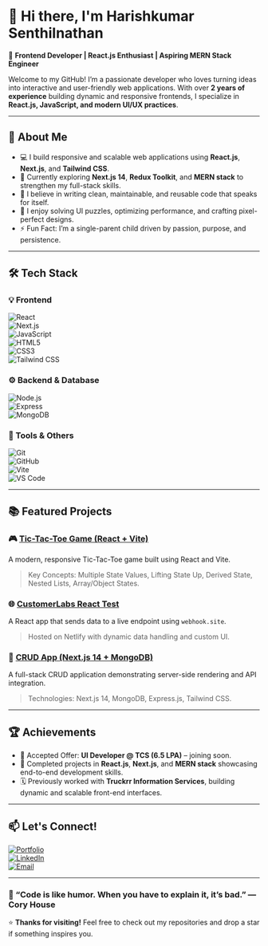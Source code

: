 # 👋 Hi there, I'm Harishkumar Senthilnathan  

🚀 **Frontend Developer | React.js Enthusiast | Aspiring MERN Stack Engineer**  

Welcome to my GitHub! I’m a passionate developer who loves turning ideas into interactive and user-friendly web applications. With over **2 years of experience** building dynamic and responsive frontends, I specialize in **React.js, JavaScript, and modern UI/UX practices**.  

---

## 🌟 About Me  
- 💻 I build responsive and scalable web applications using **React.js**, **Next.js**, and **Tailwind CSS**.  
- 🌱 Currently exploring **Next.js 14**, **Redux Toolkit**, and **MERN stack** to strengthen my full-stack skills.  
- 🧠 I believe in writing clean, maintainable, and reusable code that speaks for itself.  
- 💬 I enjoy solving UI puzzles, optimizing performance, and crafting pixel-perfect designs.  
- ⚡ Fun Fact: I’m a single-parent child driven by passion, purpose, and persistence.  

---

## 🛠️ Tech Stack  

### 💡 Frontend  
![React](https://img.shields.io/badge/-React-61DAFB?logo=react&logoColor=white)  
![Next.js](https://img.shields.io/badge/-Next.js-000000?logo=nextdotjs&logoColor=white)  
![JavaScript](https://img.shields.io/badge/-JavaScript-F7DF1E?logo=javascript&logoColor=black)  
![HTML5](https://img.shields.io/badge/-HTML5-E34F26?logo=html5&logoColor=white)  
![CSS3](https://img.shields.io/badge/-CSS3-1572B6?logo=css3&logoColor=white)  
![Tailwind CSS](https://img.shields.io/badge/-TailwindCSS-38B2AC?logo=tailwindcss&logoColor=white)  

### ⚙️ Backend & Database  
![Node.js](https://img.shields.io/badge/-Node.js-339933?logo=node.js&logoColor=white)  
![Express](https://img.shields.io/badge/-Express.js-000000?logo=express&logoColor=white)  
![MongoDB](https://img.shields.io/badge/-MongoDB-47A248?logo=mongodb&logoColor=white)  

### 🧰 Tools & Others  
![Git](https://img.shields.io/badge/-Git-F05032?logo=git&logoColor=white)  
![GitHub](https://img.shields.io/badge/-GitHub-181717?logo=github&logoColor=white)  
![Vite](https://img.shields.io/badge/-Vite-646CFF?logo=vite&logoColor=white)  
![VS Code](https://img.shields.io/badge/-VSCode-007ACC?logo=visualstudiocode&logoColor=white)  

---

## 📚 Featured Projects  

### 🎮 [Tic-Tac-Toe Game (React + Vite)](https://github.com/harishkumar/tic-tac-toe)  
A modern, responsive Tic-Tac-Toe game built using React and Vite.  
> Key Concepts: Multiple State Values, Lifting State Up, Derived State, Nested Lists, Array/Object States.  

### 🌐 [CustomerLabs React Test](https://harishkumar-customerlabs.netlify.app)  
A React app that sends data to a live endpoint using `webhook.site`.  
> Hosted on Netlify with dynamic data handling and custom UI.  

### 🧩 [CRUD App (Next.js 14 + MongoDB)](https://github.com/harishkumar/nextjs-crud)  
A full-stack CRUD application demonstrating server-side rendering and API integration.  
> Technologies: Next.js 14, MongoDB, Express.js, Tailwind CSS.  

---

## 🏆 Achievements  
- 💼 Accepted Offer: **UI Developer @ TCS (6.5 LPA)** – joining soon.  
- 🧠 Completed projects in **React.js**, **Next.js**, and **MERN stack** showcasing end-to-end development skills.  
- 🗓️ Previously worked with **Truckrr Information Services**, building dynamic and scalable front-end interfaces.  

---

## 📫 Let's Connect!  

[![Portfolio](https://img.shields.io/badge/-Portfolio-000000?logo=vercel&logoColor=white)](https://your-portfolio-link.com)  
[![LinkedIn](https://img.shields.io/badge/-LinkedIn-0077B5?logo=linkedin&logoColor=white)](https://linkedin.com/in/harishkumar)  
[![Email](https://img.shields.io/badge/-Email-D14836?logo=gmail&logoColor=white)](mailto:yourmail@gmail.com)  

---

### 💬 “Code is like humor. When you have to explain it, it’s bad.” — Cory House  

⭐ **Thanks for visiting!** Feel free to check out my repositories and drop a star if something inspires you.  
